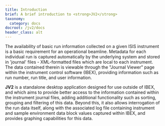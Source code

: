 ```yaml
---
title: Introduction
brief: A brief introduction to <strong>JV2</strong>
taxonomy:
  category: docs
docroot: /jv2/docs
header_class: alt
---
```


The availability of basic run information collected on a given ISIS instrument is  a basic requirement for an operational beamline. Metadata for each individual run is captured automatically by the underlying system and stored in 'journal' files - XML-formatted files which are local to each instrument. The data contained therein is viewable through the "Journal Viewer" page within the instrument control software (IBEX), providing information such as run number, run title, and user information.

**JV2** is a standalone desktop application designed for use outside of IBEX, and which aims to provide better access to the information contained within the instrument journal files, adding additional functionality such as sorting, grouping and filtering of this data. Beyond this, it also allows interrogation of the run data itself, along with the associated log file containing instrument and sample environment data block values captured within IBEX, and provides graphing capabilities for this data.